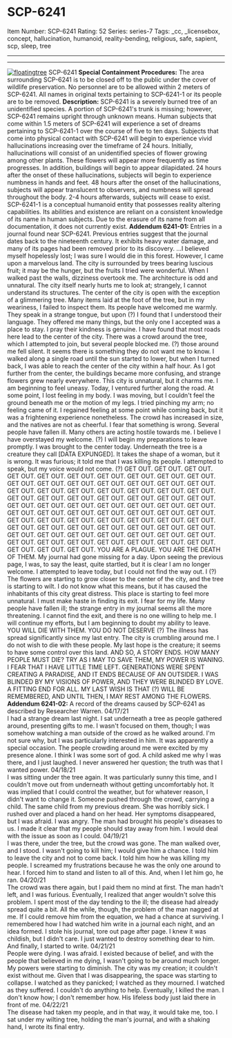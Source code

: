 # SCP-6241
Item Number: SCP-6241
Rating: 52
Series: series-7
Tags: _cc, _licensebox, concept, hallucination, humanoid, reality-bending, religious, safe, sapient, scp, sleep, tree

---

* * *
[![floatingtree](https://scp-wiki.wdfiles.com/local--resized-images/scp-6241/floatingtree/medium.jpg)](https://scp-wiki.wdfiles.com/local--files/scp-6241/floatingtree)
SCP-6241
**Special Containment Procedures:** The area surrounding SCP-6241 is to be closed off to the public under the cover of wildlife preservation. No personnel are to be allowed within 2 meters of SCP-6241.
All names in original texts pertaining to SCP-6241-1 or its people are to be removed.
**Description:** SCP-6241 is a severely burned tree of an unidentified species. A portion of SCP-6241's trunk is missing; however, SCP-6241 remains upright through unknown means.
Human subjects that come within 1.5 meters of SCP-6241 will experience a set of dreams pertaining to SCP-6241-1 over the course of five to ten days.
Subjects that come into physical contact with SCP-6241 will begin to experience vivid hallucinations increasing over the timeframe of 24 hours. Initially, hallucinations will consist of an unidentified species of flower growing among other plants. These flowers will appear more frequently as time progresses. In addition, buildings will begin to appear dilapidated. 24 hours after the onset of these hallucinations, subjects will begin to experience numbness in hands and feet.
48 hours after the onset of the hallucinations, subjects will appear translucent to observers, and numbness will spread throughout the body. 2-4 hours afterwards, subjects will cease to exist.
SCP-6241-1 is a conceptual humanoid entity that possesses reality altering capabilities. Its abilities and existence are reliant on a consistent knowledge of its name in human subjects. Due to the erasure of its name from all documentation, it does not currently exist.
**Addendum 6241-01:** Entries in a journal found near SCP-6241. Previous entries suggest that the journal dates back to the nineteenth century. It exhibits heavy water damage, and many of its pages had been removed prior to its discovery.
…I believed myself hopelessly lost; I was sure I would die in this forest. However, I came upon a marvelous land. The city is surrounded by trees bearing luscious fruit; it may be the hunger, but the fruits I tried were wonderful. When I walked past the walls, dizziness overtook me. The architecture is odd and unnatural. The city itself nearly hurts me to look at; strangely, I cannot understand its structures.
The center of the city is open with the exception of a glimmering tree. Many items laid at the foot of the tree, but in my weariness, I failed to inspect them.
Its people have welcomed me warmly. They speak in a strange tongue, but upon (?) I found that I understood their language. They offered me many things, but the only one I accepted was a place to stay. I pray their kindness is genuine.
I have found that most roads here lead to the center of the city. There was a crowd around the tree, which I attempted to join, but several people blocked me. (?) those around me fell silent. It seems there is something they do not want me to know.
I walked along a single road until the sun started to lower, but when I turned back, I was able to reach the center of the city within a half hour. As I got further from the center, the buildings became more confusing, and strange flowers grew nearly everywhere.
This city is unnatural, but it charms me.
I am beginning to feel uneasy.
Today, I ventured further along the road. At some point, I lost feeling in my body. I was moving, but I couldn't feel the ground beneath me or the motion of my legs. I tried pinching my arm; no feeling came of it. I regained feeling at some point while coming back, but it was a frightening experience nonetheless.
The crowd has increased in size, and the natives are not as cheerful. I fear that something is wrong.
Several people have fallen ill. Many others are acting hostile towards me. I believe I have overstayed my welcome.
(?)
I will begin my preparations to leave promptly.
I was brought to the center today. Underneath the tree is a creature they call [DATA EXPUNGED]. It takes the shape of a woman, but it is wrong.
It was furious; it told me that I was killing its people. I attempted to speak, but my voice would not come. (?)
GET OUT. GET OUT. GET OUT. GET OUT. GET OUT. GET OUT. GET OUT. GET OUT. GET OUT. GET OUT. GET OUT. GET OUT. GET OUT. GET OUT. GET OUT. GET OUT. GET OUT. GET OUT. GET OUT. GET OUT. GET OUT. GET OUT. GET OUT. GET OUT. GET OUT. GET OUT. GET OUT. GET OUT. GET OUT. GET OUT. GET OUT. GET OUT. GET OUT. GET OUT. GET OUT. GET OUT. GET OUT. GET OUT. GET OUT. GET OUT. GET OUT. GET OUT. GET OUT. GET OUT. GET OUT. GET OUT. GET OUT. GET OUT. GET OUT. GET OUT. GET OUT. GET OUT. GET OUT. GET OUT. GET OUT. GET OUT. GET OUT. GET OUT. GET OUT. GET OUT. GET OUT. GET OUT. GET OUT. GET OUT. GET OUT. GET OUT. GET OUT. GET OUT. GET OUT. GET OUT. GET OUT. GET OUT. GET OUT. GET OUT. GET OUT. GET OUT.
YOU ARE A PLAGUE.
YOU ARE THE DEATH OF THEM.
My journal had gone missing for a day. Upon seeing the previous page, I was, to say the least, quite startled, but it is clear I am no longer welcome.
I attempted to leave today, but I could not find the way out. I (?)
The flowers are starting to grow closer to the center of the city, and the tree is starting to wilt. I do not know what this means, but it has caused the inhabitants of this city great distress.
This place is starting to feel more unnatural. I must make haste in finding its exit.
I fear for my life. Many people have fallen ill; the strange entry in my journal seems all the more threatening.
I cannot find the exit, and there is no one willing to help me. I will continue my efforts, but I am beginning to doubt my ability to leave.
YOU WILL DIE WITH THEM.
YOU DO NOT DESERVE (?)
The illness has spread significantly since my last entry. The city is crumbling around me.
I do not wish to die with these people. My last hope is the creature; it seems to have some control over this land.
AND SO, A STORY ENDS.
HOW MANY PEOPLE MUST DIE? TRY AS I MAY TO SAVE THEM, MY POWER IS WANING. I FEAR THAT I HAVE LITTLE TIME LEFT.
GENERATIONS WERE SPENT CREATING A PARADISE, AND IT ENDS BECAUSE OF AN OUTSIDER.
I WAS BLINDED BY MY VISIONS OF POWER, AND THEY WERE BLINDED BY LOVE.
A FITTING END FOR ALL.
MY LAST WISH IS THAT (?) WILL BE REMEMBERED,
AND UNTIL THEN, I MAY REST AMONG THE FLOWERS.
**Addendum 6241-02:** A record of the dreams caused by SCP-6241 as described by Researcher Warren.
04/17/21  
I had a strange dream last night. I sat underneath a tree as people gathered around, presenting gifts to me. I wasn't focused on them, though; I was somehow watching a man outside of the crowd as he walked around. I'm not sure why, but I was particularly interested in him.
It was apparently a special occasion. The people crowding around me were excited by my presence alone. I think I was some sort of god. A child asked me why I was there, and I just laughed. I never answered her question; the truth was that I wanted power.
04/18/21  
I was sitting under the tree again. It was particularly sunny this time, and I couldn't move out from underneath without getting uncomfortably hot. It was implied that I could control the weather, but for whatever reason, I didn't want to change it.
Someone pushed through the crowd, carrying a child. The same child from my previous dream. She was horribly sick. I rushed over and placed a hand on her head. Her symptoms disappeared, but I was afraid. I was angry. The man had brought his people's diseases to us.
I made it clear that my people should stay away from him. I would deal with the issue as soon as I could.
04/19/21  
I was there, under the tree, but the crowd was gone. The man walked over, and I stood. I wasn't going to kill him; I would give him a chance.
I told him to leave the city and not to come back. I told him how he was killing my people. I screamed my frustrations because he was the only one around to hear. I forced him to stand and listen to all of this.
And, when I let him go, he ran.
04/20/21  
The crowd was there again, but I paid them no mind at first. The man hadn't left, and I was furious. Eventually, I realized that anger wouldn't solve this problem.
I spent most of the day tending to the ill; the disease had already spread quite a bit. All the while, though, the problem of the man nagged at me. If I could remove him from the equation, we had a chance at surviving.
I remembered how I had watched him write in a journal each night, and an idea formed. I stole his journal, tore out page after page. I knew it was childish, but I didn't care. I just wanted to destroy something dear to him. And finally, I started to write.
04/21/21  
People were dying. I was afraid. I existed because of belief, and with the people that believed in me dying, I wasn't going to be around much longer.
My powers were starting to diminish. The city was my creation; it couldn't exist without me. Given that I was disappearing, the space was starting to collapse.
I watched as they panicked; I watched as they mourned. I watched as they suffered. I couldn't do anything to help.
Eventually, I killed the man. I don't know how; I don't remember how. His lifeless body just laid there in front of me.
04/22/21  
The disease had taken my people, and in that way, it would take me, too.
I sat under my wilting tree, holding the man's journal, and with a shaking hand, I wrote its final entry.